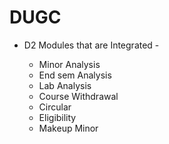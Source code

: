 # DUGC

- D2 Modules that are Integrated -

  - Minor Analysis
  - End sem Analysis
  - Lab Analysis
  - Course Withdrawal
  - Circular
  - Eligibility
  - Makeup Minor
